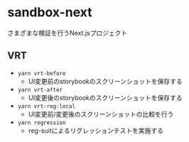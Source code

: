 # sandbox-next

さまざまな検証を行うNext.jsプロジェクト

## VRT
- `yarn vrt-before` 
  - UI変更前のstorybookのスクリーンショットを保存する
- `yarn vrt-after` 
  - UI変更後のstorybookのスクリーンショットを保存する
- `yarn vrt-reg:local`
  - UI変更前/変更後のスクリーンショットの比較を行う
- `yarn regression`
  - reg-suitによるリグレッションテストを実施する
